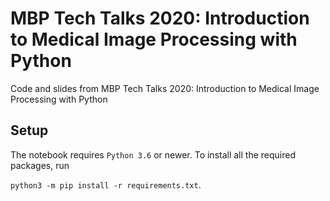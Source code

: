 # MBP Tech Talks 2020: Introduction to Medical Image Processing with Python
Code and slides from MBP Tech Talks 2020: Introduction to Medical Image Processing with Python

## Setup
The notebook requires `Python 3.6` or newer.
To install all the required packages, run

`python3 -m pip install -r requirements.txt`.
